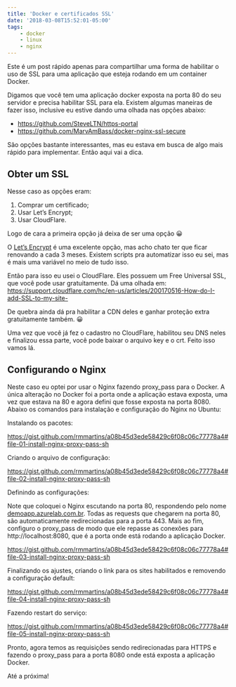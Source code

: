 ```yaml
---
title: 'Docker e certificados SSL'
date: '2018-03-08T15:52:01-05:00'
tags:
    - docker
    - linux
    - nginx
---
```


Este é um post rápido apenas para compartilhar uma forma de habilitar o uso de SSL para uma aplicação que esteja rodando em um container Docker.

Digamos que você tem uma aplicação docker exposta na porta 80 do seu servidor e precisa habilitar SSL para ela. Existem algumas maneiras de fazer isso, inclusive eu estive dando uma olhada nas opções abaixo:

- <https://github.com/SteveLTN/https-portal>
- <https://github.com/MarvAmBass/docker-nginx-ssl-secure>

São opções bastante interessantes, mas eu estava em busca de algo mais rápido para implementar. Então aqui vai a dica.

## Obter um SSL

Nesse caso as opções eram:

1. Comprar um certificado;
2. Usar Let’s Encrypt;
3. Usar CloudFlare.

Logo de cara a primeira opção já deixa de ser uma opção 😀

O [Let’s Encrypt](https://letsencrypt.org/) é uma excelente opção, mas acho chato ter que ficar renovando a cada 3 meses. Existem scripts pra automatizar isso eu sei, mas é mais uma variável no meio de tudo isso.

Então para isso eu usei o CloudFlare. Eles possuem um Free Universal SSL, que você pode usar gratuitamente. Dá uma olhada em: [https://support.cloudflare.com/hc/en-us/articles/200170516-How-do-I-add-SSL-to-my-site- ](https://support.cloudflare.com/hc/en-us/articles/200170516-How-do-I-add-SSL-to-my-site-)

De quebra ainda dá pra habilitar a CDN deles e ganhar proteção extra gratuitamente também. 😀

Uma vez que você já fez o cadastro no CloudFlare, habilitou seu DNS neles e finalizou essa parte, você pode baixar o arquivo key e o crt. Feito isso vamos lá.

## Configurando o Nginx

Neste caso eu optei por usar o Nginx fazendo proxy\_pass para o Docker. A única alteração no Docker foi a porta onde a aplicação estava exposta, uma vez que estava na 80 e agora defini que fosse exposta na porta 8080. Abaixo os comandos para instalação e configuração do Nginx no Ubuntu:

Instalando os pacotes:

https://gist.github.com/rmmartins/a08b45d3ede58429c6f08c06c77778a4#file-01-install-nginx-proxy-pass-sh

Criando o arquivo de configuração:

https://gist.github.com/rmmartins/a08b45d3ede58429c6f08c06c77778a4#file-02-install-nginx-proxy-pass-sh

Definindo as configurações:

Note que coloquei o Nginx escutando na porta 80, respondendo pelo nome [demoapp.azurelab.com.br](http://demoapp.azurelab.com.br). Todas as requests que chegarem na porta 80, são automaticamente redirecionadas para a porta 443. Mais ao fim, configuro o proxy\_pass de modo que ele repasse as conexões para http://localhost:8080, que é a porta onde está rodando a aplicação Docker.

https://gist.github.com/rmmartins/a08b45d3ede58429c6f08c06c77778a4#file-03-install-nginx-proxy-pass-sh

Finalizando os ajustes, criando o link para os sites habilitados e removendo a configuração default:

https://gist.github.com/rmmartins/a08b45d3ede58429c6f08c06c77778a4#file-04-install-nginx-proxy-pass-sh

Fazendo restart do serviço:

https://gist.github.com/rmmartins/a08b45d3ede58429c6f08c06c77778a4#file-05-install-nginx-proxy-pass-sh

Pronto, agora temos as requisições sendo redirecionadas para HTTPS e fazendo o proxy\_pass para a porta 8080 onde está exposta a aplicação Docker.

Até a próxima!
